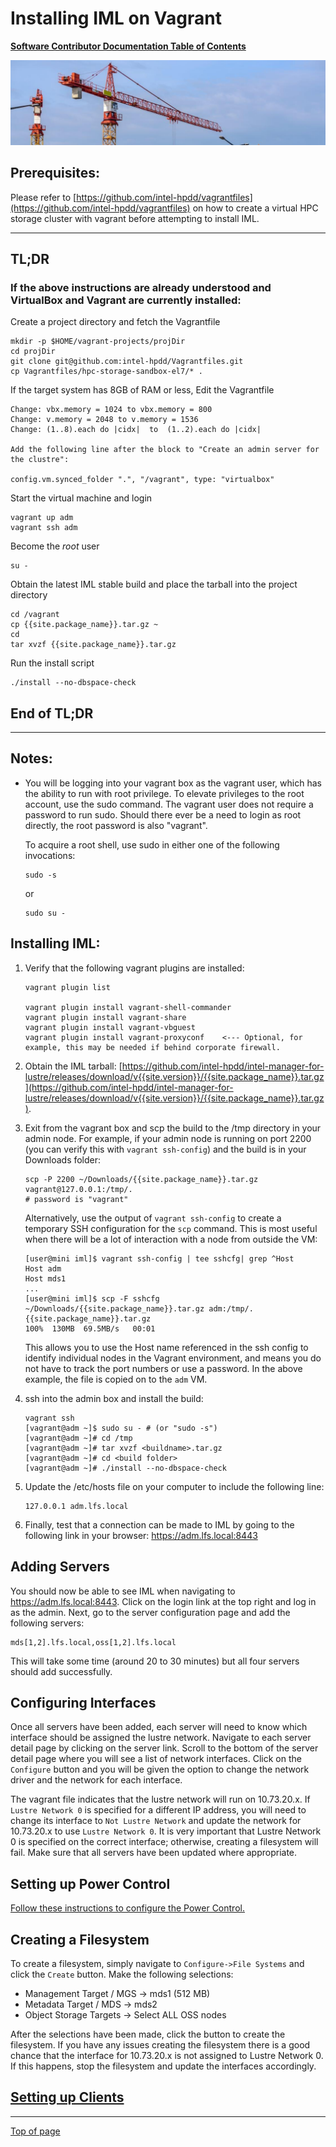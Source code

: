 # <a name="Top"></a>Installing IML on Vagrant

[**Software Contributor Documentation Table of Contents**](cd_TOC.md)

![clustre](md_Graphics/installing_sm.jpg)

## Prerequisites:

Please refer to [https://github.com/intel-hpdd/vagrantfiles](https://github.com/intel-hpdd/vagrantfiles) on how to create a virtual HPC storage cluster with vagrant before attempting to install IML.

---

## TL;DR

### If the above instructions are already understood and VirtualBox and Vagrant are currently installed:

Create a project directory and fetch the Vagrantfile

```
mkdir -p $HOME/vagrant-projects/projDir
cd projDir
git clone git@github.com:intel-hpdd/Vagrantfiles.git
cp Vagrantfiles/hpc-storage-sandbox-el7/* .
```

If the target system has 8GB of RAM or less, Edit the Vagrantfile

```
Change: vbx.memory = 1024 to vbx.memory = 800
Change: v.memory = 2048 to v.memory = 1536
Change: (1..8).each do |cidx|  to  (1..2).each do |cidx|

Add the following line after the block to "Create an admin server for the clustre":

config.vm.synced_folder ".", "/vagrant", type: "virtualbox"
```

Start the virtual machine and login

```
vagrant up adm
vagrant ssh adm
```

Become the _root_ user

```
su -
```

Obtain the latest IML stable build and place the tarball into the project directory

```
cd /vagrant
cp {{site.package_name}}.tar.gz ~
cd
tar xvzf {{site.package_name}}.tar.gz
```

Run the install script

```
./install --no-dbspace-check
```

## End of TL;DR

---

## Notes:

* You will be logging into your vagrant box as the vagrant user, which has the ability to run with root privilege. To elevate privileges to the root account, use the sudo command. The vagrant user does not require a password to run sudo. Should there ever be a need to login as root directly, the root password is also "vagrant".

  To acquire a root shell, use sudo in either one of the following invocations:

  ```
  sudo -s
  ```

  or

  ```
  sudo su -
  ```

## Installing IML:

1.  Verify that the following vagrant plugins are installed:

    ```
    vagrant plugin list

    vagrant plugin install vagrant-shell-commander
    vagrant plugin install vagrant-share
    vagrant plugin install vagrant-vbguest
    vagrant plugin install vagrant-proxyconf    <--- Optional, for example, this may be needed if behind corporate firewall.
    ```

2.  Obtain the IML tarball: [https://github.com/intel-hpdd/intel-manager-for-lustre/releases/download/v{{site.version}}/{{site.package_name}}.tar.gz](https://github.com/intel-hpdd/intel-manager-for-lustre/releases/download/v{{site.version}}/{{site.package_name}}.tar.gz).

3.  Exit from the vagrant box and scp the build to the /tmp directory in your admin node. For example, if your admin node is running on port 2200 (you can verify this with `vagrant ssh-config`) and the build is in your Downloads folder:

    ```
    scp -P 2200 ~/Downloads/{{site.package_name}}.tar.gz vagrant@127.0.0.1:/tmp/.
    # password is "vagrant"
    ```

    Alternatively, use the output of `vagrant ssh-config` to create a temporary SSH configuration for the `scp` command. This is most useful when there will be a lot of interaction with a node from outside the VM:

    ```
    [user@mini iml]$ vagrant ssh-config | tee sshcfg| grep ^Host
    Host adm
    Host mds1
    ...
    [user@mini iml]$ scp -F sshcfg ~/Downloads/{{site.package_name}}.tar.gz adm:/tmp/.
    {{site.package_name}}.tar.gz                                                 100%  130MB  69.5MB/s   00:01
    ```

    This allows you to use the Host name referenced in the ssh config to identify individual nodes in the Vagrant environment, and means you do not have to track the port numbers or use a password. In the above example, the file is copied on to the `adm` VM.

4.  ssh into the admin box and install the build:
    ```
    vagrant ssh
    [vagrant@adm ~]$ sudo su - # (or "sudo -s")
    [vagrant@adm ~]# cd /tmp
    [vagrant@adm ~]# tar xvzf <buildname>.tar.gz
    [vagrant@adm ~]# cd <build folder>
    [vagrant@adm ~]# ./install --no-dbspace-check
    ```
5.  Update the /etc/hosts file on your computer to include the following line:
    ```
    127.0.0.1 adm.lfs.local
    ```
6.  Finally, test that a connection can be made to IML by going to the following link in your browser:
    https://adm.lfs.local:8443

## Adding Servers

You should now be able to see IML when navigating to https://adm.lfs.local:8443. Click on the login link at the top right and log in as the admin. Next, go to the server configuration page and add the following servers:

```
mds[1,2].lfs.local,oss[1,2].lfs.local
```

This will take some time (around 20 to 30 minutes) but all four servers should add successfully.

## Configuring Interfaces

Once all servers have been added, each server will need to know which interface should be assigned the lustre network. Navigate to each server detail page by clicking on the server link. Scroll to the bottom of the server detail page where you will see a list of network interfaces. Click on the `Configure` button and you will be given the option to change the network driver and the network for each interface.

The vagrant file indicates that the lustre network will run on 10.73.20.x. If `Lustre Network 0` is specified for a different IP address, you will need to change its interface to `Not Lustre Network` and update the network for 10.73.20.x to use `Lustre Network 0`. It is very important that Lustre Network 0 is specified on the correct interface; otherwise, creating a filesystem will fail. Make sure that all servers have been updated where appropriate.

## Setting up Power Control

[Follow these instructions to configure the Power Control.](cd_Setting_Up_Power_Control.md)

## Creating a Filesystem

To create a filesystem, simply navigate to `Configure->File Systems` and click the `Create` button. Make the following selections:

* Management Target / MGS -> mds1 (512 MB)
* Metadata Target / MDS -> mds2
* Object Storage Targets -> Select ALL OSS nodes

After the selections have been made, click the button to create the filesystem. If you have any issues creating the filesystem there is a good chance that the interface for 10.73.20.x is not assigned to Lustre Network 0. If this happens, stop the filesystem and update the interfaces accordingly.

## [Setting up Clients](cd_Setting_Up_Clients.md)

---

[Top of page](#Top)
